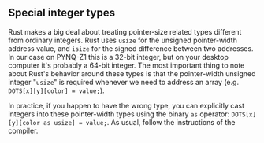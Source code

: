 ## Special integer types

Rust makes a big deal about treating pointer-size related types different from ordinary integers. Rust uses `usize` for the unsigned pointer-width address value, and `isize` for the signed difference between two addresses. In our case on PYNQ-Z1 this is a 32-bit integer, but on your desktop computer it's probably a 64-bit integer. The most important thing to note about Rust's behavior around these types is that the pointer-width unsigned integer "`usize`" is required whenever we need to address an array (e.g. `DOTS[x][y][color] = value;`).

In practice, if you happen to have the wrong type, you can explicitly cast integers into these pointer-width types using the binary `as` operator: `DOTS[x][y][color as usize] = value;`. As usual, follow the instructions of the compiler.

